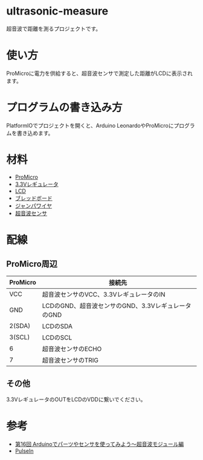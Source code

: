 # ultrasonic-measure

超音波で距離を測るプロジェクトです。

# 使い方

ProMicroに電力を供給すると、超音波センサで測定した距離がLCDに表示されます。

# プログラムの書き込み方

PlatformIOでプロジェクトを開くと、Arduino LeonardoやProMicroにプログラムを書き込めます。

# 材料

- [ProMicro](https://www.switch-science.com/catalog/1623/)
- [3.3Vレギュレータ](http://akizukidenshi.com/catalog/g/gI-08749/)
- [LCD](http://akizukidenshi.com/catalog/g/gM-09109/)
- [ブレッドボード](http://akizukidenshi.com/catalog/g/gP-05294/)
- [ジャンパワイヤ](http://akizukidenshi.com/catalog/g/gP-00288/)
- [超音波センサ](http://akizukidenshi.com/catalog/g/gM-11009/)

# 配線

## ProMicro周辺

ProMicro | 接続先
-------- | -----
VCC | 超音波センサのVCC、3.3VレギュレータのIN
GND | LCDのGND、超音波センサのGND、3.3VレギュレータのGND
2(SDA) | LCDのSDA
3(SCL) | LCDのSCL
6 | 超音波センサのECHO
7 | 超音波センサのTRIG

## その他

3.3VレギュレータのOUTをLCDのVDDに繋いでください。

# 参考

- [第16回 Arduinoでパーツやセンサを使ってみよう～超音波モジュール編](https://deviceplus.jp/hobby/entry016/)
- [PulseIn](https://www.arduino.cc/en/Reference.PulseIn)
